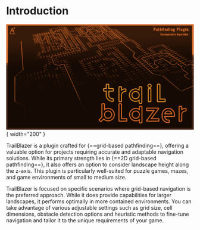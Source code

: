 # Introduction

![Get Snap Parameters](../assets/images/trail-blazer/trail-blazer-cover.png){ width="200" }

TrailBlazer is a plugin crafted for {==grid-based pathfinding==}, offering a valuable option for projects requiring accurate and adaptable navigation solutions. While its primary strength lies in {==2D grid-based pathfinding==}, it also offers an option to consider landscape height along the z-axis. This plugin is particularly well-suited for puzzle games, mazes, and game environments of small to medium size.

TrailBlazer is focused on specific scenarios where grid-based navigation is the preferred approach. While it does provide capabilities for larger landscapes, it performs optimally in more contained environments. You can take advantage of various adjustable settings such as grid size, cell dimensions, obstacle detection options and heuristic methods to fine-tune navigation and tailor it to the unique requirements of your game.
